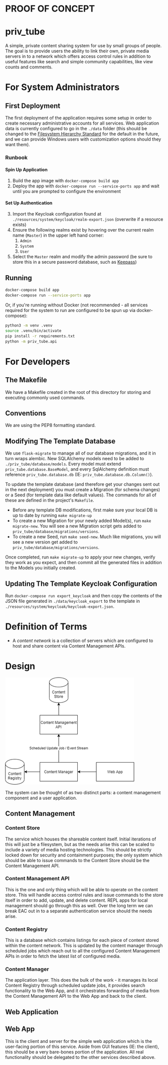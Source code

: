 # PROOF OF CONCEPT

# priv_tube
A simple, private content sharing system for use by small groups of people.  The goal is to provide users the ability to link their own, private media servers in to a network which offers access control rules in addition to useful features like search and simple community capabilities, like view counts and comments.

# For System Administrators
## First Deployment
The first deployment of the application requires some setup in order to create necessary administrative accounts for all services.  Web application data is currently configured to go in the `./data` folder (this should be changed to the [Filesystem Hierarchy Standard](https://refspecs.linuxfoundation.org/FHS_3.0/fhs/index.html) for the default in the future, and we can provide Windows users with customization options should they want them).

### Runbook

#### Spin Up Application
1.  Build the app image with `docker-compose build app`
2.  Deploy the app with `docker-compose run --service-ports app` and wait until you are prompted to configure the environment

#### Set Up Authentication
3.  Import the Keycloak configuration found at `./resources/system/keycloak/realm-export.json` (overwrite if a resource exists)
4.  Ensure the following realms exist by hovering over the current realm name (`Master`) in the upper left hand corner:
    1.  `Admin`
    2.  `System`
    3.  `User`
5.  Select the `Master` realm and modify the admin password (be sure to store this in a secure password database, such as [Keepass](https://keepass.info/))

## Running
```bash
docker-compose build app
docker-compose run --service-ports app
```

Or, if you're running without Docker (not recommended - all services required for the system to run are configured to be spun up via docker-compose):

```bash
python3 -m venv .venv
source .venv/bin/activate
pip install -r requirements.txt
python -m priv_tube.api
```


# For Developers
## The Makefile
We have a Makefile created in the root of this directory for storing and executing commonly used commands.

## Conventions
We are using the PEP8 formatting standard.

## Modifying The Template Database
We use `flask-migrate` to manage all of our database migrations, and it in turn wraps alembic.  New SQLAlchemy models need to be added to `./priv_tube/database/models`.
Every model must extend `priv_tube.database.BaseModel`, and every SqlAlchemy definition must reference `priv_tube.database.db` (IE: `priv_tube.database.db.Column()`).

To update the template database (and therefore get your changes sent out in the next deployment) you must create a Migration (for schema changes) or a Seed (for template data
like default values).  The commands for all of these are defined in the project's `Makefile`.

*  Before any template DB modifications, first make sure your local DB is up to date by running `make migrate-up`
*  To create a new Migration for your newly added Model(s), run `make migrate-new`.  You will see a new Migration script gets added to `priv_tube/database/migrations/versions`.
*  To create a new Seed, run `make seed-new`.  Much like migrations, you will see a new version get added to `priv_tube/database/migrations/versions`.

Once completed, run `make migrate-up` to apply your new changes, verify they work as you expect, and then commit all the generated files in addition to the Models you initially created.

## Updating The Template Keycloak Configuration
Run `docker-compose run export_keycloak` and then copy the contents of the JSON file generated in `./data/keycloak_export` to the template in `./resources/system/keycloak/keycloak-export.json`.

# Definition of Terms

* A _content network_ is a collection of servers which are configured to host and share content via Content Management APIs.

# Design
![High Level Overview](resources/design/HighLevelOverview.png)

The system can be thought of as two distinct parts: a content management component and a user application.

## Content Management
### Content Store
The service which houses the shareable content itself.  Initial iterations of this will just be a filesystem, but as the needs arise this can be scaled to include a variety of media hosting technologies.  This should be strictly locked down for security and containment purposes; the only system which should be able to issue commands to the Content Store should be the Content Management API.

### Content Management API
This is the one and only thing which will be able to operate on the content store.  This will handle access control rules and issue commands to the store itself in order to add, update, and delete content.  REPL apps for local management should go through this as well.  Over the long term we can break EAC out in to a separate authentication service should the needs arise.

### Content Registry
This is a database which contains listings for each piece of content stored within the content network.  This is updated by the content manager through scheduled jobs which reach out to all the configured Content Management APIs in order to fetch the latest list of configured media.

### Content Manager
The application layer.  This does the bulk of the work - it manages its local Content Registry through scheduled update jobs, it provides search functionality to the Web App, and it orchestrates forwarding of media from the Content Management API to the Web App and back to the client.

## Web Application
## Web App
This is the client and server for the simple web application which is the user-facing portion of this service.  Aside from GUI features (IE: the client), this should be a very bare-bones portion of the application.  All real functionality should be delegated to the other services described above.

